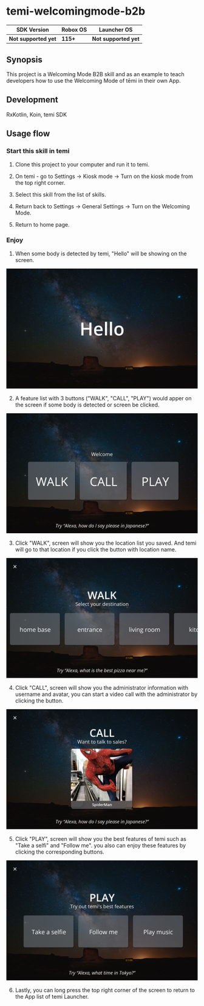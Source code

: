 # temi-welcomingmode-b2b

| SDK Version | Robox OS | Launcher OS |
|-------------|----------|-------------|
|<b>Not supported yet</b>|<b>115+</b>|<b>Not supported yet</b>|

## Synopsis
This project is a Welcoming Mode B2B skill and as an example to teach developers how to use the Welcoming Mode of tēmi in their own App.

## Development
RxKotlin, Koin, temi SDK

## Usage flow

### Start this skill in temi

1. Clone this project to your computer and run it to temi.

2. On temi - go to Settings -> Kiosk mode -> Turn on the kiosk mode from the top right corner.

3. Select this skill from the list of skills.

4. Return back to Settings -> General Settings -> Turn on the Welcoming Mode.

5. Return to home page.

### Enjoy

1. When some body is detected by temi, "Hello" will be showing on the screen.

  ![Hello](/captures/hello.png)

2. A feature list with 3 buttons ("WALK", "CALL", "PLAY") would apper on the screen if some body is detected or screen be clicked.

  ![Feature list](/captures/feature_list.png)

3. Click "WALK", screen will show you the location list you saved. And temi will go to that location if you click the button with location name.

  ![Walk](/captures/walk.png)

4. Click "CALL", screen will show you the administrator information with username and avatar, you can start a video call with the administrator by clicking the button.

  ![CALL](/captures/call.png)

5. Click "PLAY", screen will show you the best features of temi such as "Take a selfi" and "Follow me". you also can enjoy these features by clicking the corresponding buttons.

  ![PLAY](/captures/play.png)

6. Lastly, you can long press the top right corner of the screen to return to the App list of temi Launcher.
